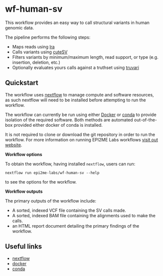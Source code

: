 # wf-human-sv

This workflow provides an easy way to call structural variants in human genomic data.

The pipeline performs the following steps:
*  Maps reads using [lra](https://github.com/ChaissonLab/LRA)
*  Calls variants using [cuteSV](https://github.com/tjiangHIT/cuteSV)
*  Filters variants by minimum/maximum length, read support, or type (e.g. insertion, deletion, etc.)
*  Optionally evaluates yours calls against a truthset using [truvari](https://github.com/spiralgenetics/truvari)


## Quickstart

The workflow uses [nextflow](https://www.nextflow.io/) to manage compute and 
software resources, as such nextflow will need to be installed before attempting
to run the workflow.

The workflow can currently be run using either
[Docker](https://www.docker.com/products/docker-desktop) or
[conda](https://docs.conda.io/en/latest/miniconda.html) to provide isolation of
the required software. Both methods are automated out-of-the-box provided
either docker of conda is installed.

It is not required to clone or download the git repository in order to run the workflow.
For more information on running EPI2ME Labs workflows [visit out website](https://labs.epi2me.io/wfindex).

**Workflow options**

To obtain the workflow, having installed `nextflow`, users can run:

```
nextflow run epi2me-labs/wf-human-sv --help
```

to see the options for the workflow.

**Workflow outputs**

The primary outputs of the workflow include:

* A sorted, indexed VCF file containing the SV calls made.
* A sorted, indexed BAM file containing the alignments used to make the calls. 
* an HTML report document detailing the primary findings of the workflow.


## Useful links

* [nextflow](https://www.nextflow.io/)
* [docker](https://www.docker.com/products/docker-desktop)
* [conda](https://docs.conda.io/en/latest/miniconda.html)